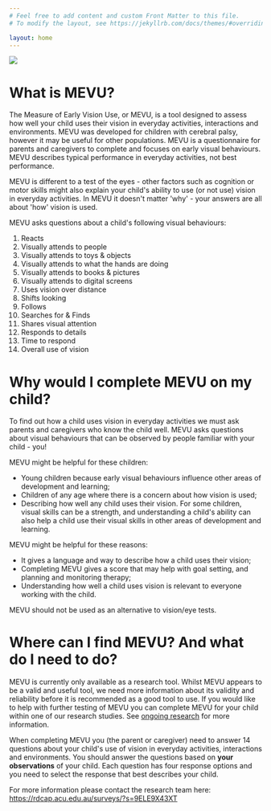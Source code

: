 ```yaml
---
# Feel free to add content and custom Front Matter to this file.
# To modify the layout, see https://jekyllrb.com/docs/themes/#overriding-theme-defaults

layout: home
---
```

<img src="{{site.baseurl}}/assets/img/MEVU_Logo_Small.jpg">

# What is MEVU?

The Measure of Early Vision Use, or MEVU, is a tool designed to assess how well your child uses their vision in everyday activities, interactions and environments. MEVU was developed for children with cerebral palsy, however it may be useful for other populations. MEVU is a questionnaire for parents and caregivers to complete and focuses on early visual behaviours. MEVU describes typical performance in everyday activities, not best performance. 

MEVU is different to a test of the eyes - other factors such as cognition or motor skills might also explain your child's ability to use (or not use) vision in everyday activities. In MEVU it doesn't matter 'why' - your answers are all about 'how' vision is used. 

MEVU asks questions about a child's following visual behaviours:
1. Reacts
2. Visually attends to people
3. Visually attends to toys & objects
4. Visually attends to what the hands are doing
5. Visually attends to books & pictures
6. Visually attends to digital screens
7. Uses vision over distance
8. Shifts looking
9. Follows
10. Searches for & Finds
11. Shares visual attention
12. Responds to details
13. Time to respond
14. Overall use of vision

# Why would I complete MEVU on my child?

To find out how a child uses vision in everyday activities we must ask parents and caregivers who know the child well. MEVU asks questions about visual behaviours that can be observed by people familiar with your child - you!

MEVU might be helpful for these children:
- Young children because early visual behaviours influence other areas of development and learning;
- Children of any age where there is a concern about how vision is used;
- Describing how well any child uses their vision. For some children, visual skills can be a strength, and understanding a child's ability can also help a child use their visual skills in other areas of development and learning.

MEVU might be helpful for these reasons:
- It gives a language and way to describe how a child uses their vision;
- Completing MEVU gives a score that may help with goal setting, and planning and monitoring therapy;
- Understanding how well a child uses vision is relevant to everyone working with the child.

MEVU should not be used as an alternative to vision/eye tests.

# Where can I find MEVU? And what do I need to do?
MEVU is currently only available as a research tool. Whilst MEVU appears to be a valid and useful tool, we need more information about its validity and reliability before it is recommended as a good tool to use. If you would like to help with further testing of MEVU you can complete MEVU for your child within one of our research studies. See [ongoing research](/ongoing-research/) for more information.

When completing MEVU you (the parent or caregiver) need to answer 14 questions about your child's use of vision in everyday activities, interactions and environments. You should answer the questions based on **your observations** of your child. Each question has four response options and you need to select the response that best describes your child.

For more information please contact the research team here: <https://rdcap.acu.edu.au/surveys/?s=9ELE9X43XT>
